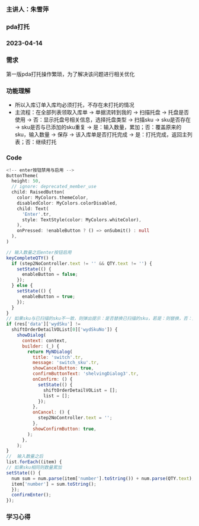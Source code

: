### 主讲人：朱雪萍

### pda打托

### 2023-04-14

### 需求
第一版pda打托操作繁琐，为了解决该问题进行相关优化

### 功能理解
- 所以入库订单入库均必须打托，不存在未打托的情况
- 主流程：在全部列表领取入库单 -> 单据流转到我的 -> 扫描托盘 -> 托盘是否使用 -> 否：显示托盘号相关信息，选择托盘类型 -> 扫描sku -> sku是否存在 -> sku是否与已添加的sku重复 -> 是：输入数量，累加；否：覆盖原来的sku，输入数量 -> 保存 -> 该入库单是否打托完成 -> 是：打托完成，返回主列表；否：继续打托

### Code

``` dart
<!-- enter按钮禁用与启用 -->
ButtonTheme(
  height: 50,
  // ignore: deprecated_member_use
  child: RaisedButton(
    color: MyColors.themeColor,
    disabledColor: MyColors.colorDisabled,
    child: Text(
      'Enter'.tr,
      style: TextStyle(color: MyColors.whiteColor),
    ),
    onPressed: !enableButton ? () => onSubmit() : null
  ),
)
```

```js
// 输入数量之后enter按钮启用
keyCompleteQTY() {
  if (step2NoController.text != '' && QTY.text != '') {
    setState(() {
      enableButton = false;
    });
  } else {
    setState(() {
      enableButton = true;
    });
  }
}
// 如果sku与已扫描的sku不一致，则弹出提示：是否替换已扫描的sku，若是：则替换，否：则清空sku输入框
if (res['data']['wydSku'] !=
  shiftOrderDetailVOList[0]['wydSkuNo']) {
    showDialog(
      context: context,
      builder: (_) {
        return MyNDialog(
          title: 'switch'.tr,
          message: 'switch_sku'.tr,
          showCancelButton: true,
          confirmButtonText: 'shelvingDialog3'.tr,
          onConfirm: () {
            setState(() {
              shiftOrderDetailVOList = [];
              list = [];
            });
          },
          onCancel: () {
            step2NoController.text = '';
          },
          showConfirmButton: true,
        );
      },
    );
}
//  输入数量之后
list.forEach((item) {
// 如果sku相同则数量累加
setState(() {
  num sum = num.parse(item['number'].toString()) + num.parse(QTY.text);
  item['number'] = sum.toString();
  });
  confirmEnter();
});
```

### 学习心得

